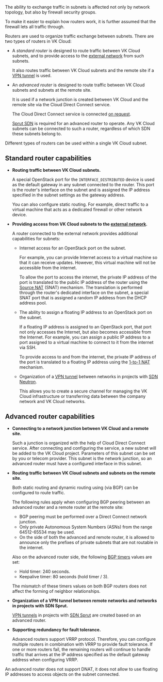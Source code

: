 <info>

The ability to exchange traffic in subnets is affected not only by network topology, but also by firewall security groups.

To make it easier to explain how routers work, it is further assumed that the firewall lets all traffic through.

</info>

Routers are used to organize traffic exchange between subnets. There are two types of routers in VK Cloud:

- A _standard router_ is designed to route traffic between VK Cloud subnets, and to provide access to the [external network](../net-types#external_network) from such subnets.

  It also routes traffic between VK Cloud subnets and the remote site if a [VPN tunnel](../vpn) is used.

- An _advanced router_ is designed to route traffic between VK Cloud subnets and subnets at the remote site.

  It is used if a network junction is created between VK Cloud and the remote site via the Cloud Direct Connect service.

  <info>

  The Cloud Direct Connect service is connected [on request](/en/contacts).

  </info>

  [Sprut SDN](../architecture#sdns_used) is required for an advanced router to operate. Any VK Cloud subnets can be connected to such a router, regardless of which SDN these subnets belong to.

Different types of routers can be used within a single VK Cloud subnet.

## Standard router capabilities

- **Routing traffic between VK Cloud subnets.**

  A special OpenStack port for the `INTERFACE_DISTRIBUTED` device is used as the default gateway in any subnet connected to the router. This port is the router's interface on the subnet and is assigned the IP address specified in the subnet settings as the gateway address.

  You can also configure static routing. For example, direct traffic to a virtual machine that acts as a dedicated firewall or other network device.

- **Providing access from VK Cloud subnets to the [external network](../net-types#external_network).**

  A router connected to the external network provides additional capabilities for subnets:

  - Internet access for an OpenStack port on the subnet.

    For example, you can provide Internet access to a virtual machine so that it can receive updates. However, this virtual machine will not be accessible from the internet.

    To allow the port to access the internet, the private IP address of the port is translated to the public IP address of the router using the [Source NAT](https://docs.openstack.org/neutron/2023.2/admin/intro-nat.html#snat) (SNAT) mechanism. The translation is performed through the router's dedicated interface on the subnet, a special SNAT port that is assigned a random IP address from the DHCP address pool.

  - The ability to assign a floating IP address to an OpenStack port on the subnet.

    If a floating IP address is assigned to an OpenStack port, that port not only accesses the Internet, but also becomes accessible from the Internet. For example, you can assign a public IP address to a port assigned to a virtual machine to connect to it from the internet via SSH.

    To provide access to and from the internet, the private IP address of the port is translated to a floating IP address using the [1-to-1 NAT](https://docs.openstack.org/neutron/2023.2/admin/intro-nat.html#one-to-one-nat) mechanism.

  - Organization of a [VPN tunnel](../vpn) between networks in projects with [SDN Neutron](../architecture#sdns_used).

    This allows you to create a secure channel for managing the VK Cloud infrastructure or transferring data between the company network and VK Cloud networks.  

## Advanced router capabilities

- **Connecting to a network junction between VK Cloud and a remote site.**

  Such a junction is organized with the help of Cloud Direct Connect service. After connecting and configuring the service, a new subnet will be added to the VK Cloud project. Parameters of this subnet can be set by you or telecom provider. This subnet is the network junction, so an advanced router must have a configured interface in this subnet.

- **Routing traffic between VK Cloud subnets and subnets on the remote site.**

  Both static routing and dynamic routing using (via BGP) can be configured to route traffic.

  The following rules apply when configuring BGP peering between an advanced router and a remote router at the remote site:
  
  - BGP peering must be performed over a Direct Connect network junction.
  - Only private Autonomous System Numbers (ASNs) from the range 64512-65534 may be used.
  - On the side of both the advanced and remote router, it is allowed to announce only the prefixes of private subnets that are not routable in the internet.

  Also on the advanced router side, the following [BGP timers](https://www.rfc-editor.org/rfc/rfc4271#page-90) values are set:
  
  - Hold timer: 240 seconds.
  - Keepalive timer: 80 seconds (hold timer / 3).

  <info>

  The mismatch of these timers values on both BGP routers does not affect the forming of neighbor relationships.

  </info>

- **Organization of a VPN tunnel between remote networks and networks in projects with SDN Sprut.**

   [VPN tunnels](../vpn) in projects with [SDN Sprut](../architecture#sdns_used) are created based on an advanced router.

- **Supporting redundancy for fault tolerance.**

  Advanced routers support VRRP protocol. Therefore, you can configure multiple routers in combination with VRRP to provide fault tolerance. If one or more routers fail, the remaining routers will continue to handle traffic that arrives at the IP address specified as the default gateway address when configuring VRRP.

<warn>
An advanced router does not support DNAT, it does not allow to use floating IP addresses to access objects on the subnet connected.
</warn>
